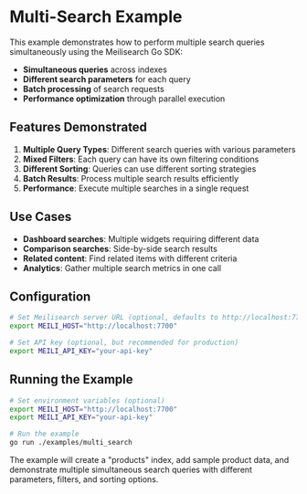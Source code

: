 # Multi-Search Example

This example demonstrates how to perform multiple search queries simultaneously using the Meilisearch Go SDK:

- **Simultaneous queries** across indexes
- **Different search parameters** for each query
- **Batch processing** of search requests
- **Performance optimization** through parallel execution

## Features Demonstrated

1. **Multiple Query Types**: Different search queries with various parameters
2. **Mixed Filters**: Each query can have its own filtering conditions
3. **Different Sorting**: Queries can use different sorting strategies
4. **Batch Results**: Process multiple search results efficiently
5. **Performance**: Execute multiple searches in a single request

## Use Cases

- **Dashboard searches**: Multiple widgets requiring different data
- **Comparison searches**: Side-by-side search results
- **Related content**: Find related items with different criteria
- **Analytics**: Gather multiple search metrics in one call

## Configuration

```bash
# Set Meilisearch server URL (optional, defaults to http://localhost:7700)
export MEILI_HOST="http://localhost:7700"

# Set API key (optional, but recommended for production)
export MEILI_API_KEY="your-api-key"
```

## Running the Example

```bash
# Set environment variables (optional)
export MEILI_HOST="http://localhost:7700"
export MEILI_API_KEY="your-api-key"

# Run the example
go run ./examples/multi_search
```

The example will create a "products" index, add sample product data, and demonstrate multiple simultaneous search queries with different parameters, filters, and sorting options.
